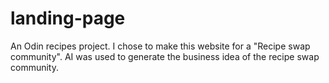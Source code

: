 # landing-page
An Odin recipes project. I chose to make this website for a "Recipe swap community". AI was used to generate the business idea of the recipe swap community.
